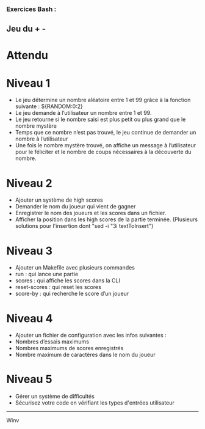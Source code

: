 ### Exercices Bash :
## Jeu du + -
# Attendu

# Niveau 1

   - Le jeu détermine un nombre aléatoire entre 1 et 99 grâce à la fonction suivante : ${RANDOM:0:2}
   - Le jeu demande à l’utilisateur un nombre entre 1 et 99.
   - Le jeu retourne si le nombre saisi est plus petit ou plus grand que le nombre mystère
   - Temps que ce nombre n’est pas trouvé, le jeu continue de demander un nombre à l’utilisateur
   - Une fois le nombre mystère trouvé, on affiche un message à l’utilisateur pour le féliciter et le nombre de coups nécessaires à la découverte du nombre.

# Niveau 2

   - Ajouter un système de high scores
   - Demander le nom du joueur qui vient de gagner
   - Enregistrer le nom des joueurs et les scores dans un fichier.
   - Afficher la position dans les high scores de la partie terminée. (Plusieurs solutions pour l'insertion dont "sed -i "3i textToInsert")

# Niveau 3

   - Ajouter un Makefile avec plusieurs commandes
   - run : qui lance une partie
   - scores : qui affiche les scores dans la CLI
   - reset-scores : qui reset les scores
   - score-by : qui recherche le score d’un joueur

# Niveau 4

   - Ajouter un fichier de configuration avec les infos suivantes :
   - Nombres d’essais maximums
   - Nombres maximums de scores enregistrés
   - Nombre maximum de caractères dans le nom du joueur

# Niveau 5

   - Gérer un système de difficultés
   - Sécurisez votre code en vérifiant les types d'entrées utilisateur

--- 
Winv